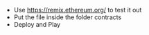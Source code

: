 - Use https://remix.ethereum.org/ to test it out
- Put the file inside the folder contracts
- Deploy and Play
